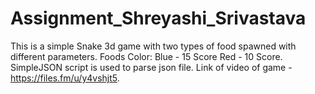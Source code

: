 # Assignment_Shreyashi_Srivastava
This is a simple Snake 3d game with two types of food spawned with different parameters.
Foods Color: Blue - 15 Score
             Red - 10 Score.
SimpleJSON script is used to parse json file.
Link of video of game - https://files.fm/u/y4vshjt5.
